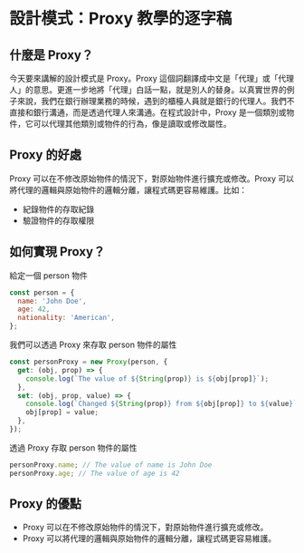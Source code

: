 <!-- 請你完成以下文章草稿 -->

# 設計模式：Proxy 教學的逐字稿

## 什麼是 Proxy？

今天要來講解的設計模式是 Proxy。Proxy 這個詞翻譯成中文是「代理」或「代理人」的意思。更進一步地將「代理」白話一點，就是別人的替身。以真實世界的例子來說，我們在銀行辦理業務的時候，遇到的櫃檯人員就是銀行的代理人。我們不直接和銀行溝通，而是透過代理人來溝通。在程式設計中，Proxy 是一個類別或物件，它可以代理其他類別或物件的行為，像是讀取或修改屬性。

## Proxy 的好處

Proxy 可以在不修改原始物件的情況下，對原始物件進行擴充或修改。Proxy 可以將代理的邏輯與原始物件的邏輯分離，讓程式碼更容易維護。比如：

- 紀錄物件的存取紀錄
- 驗證物件的存取權限

## 如何實現 Proxy？

給定一個 person 物件

```js
const person = {
  name: 'John Doe',
  age: 42,
  nationality: 'American',
};
```

我們可以透過 Proxy 來存取 person 物件的屬性

```js
const personProxy = new Proxy(person, {
  get: (obj, prop) => {
    console.log(`The value of ${String(prop)} is ${obj[prop]}`);
  },
  set: (obj, prop, value) => {
    console.log(`Changed ${String(prop)} from ${obj[prop]} to ${value}`);
    obj[prop] = value;
  },
});
```

透過 Proxy 存取 person 物件的屬性

```js
personProxy.name; // The value of name is John Doe
personProxy.age; // The value of age is 42
```

## Proxy 的優點

- Proxy 可以在不修改原始物件的情況下，對原始物件進行擴充或修改。
- Proxy 可以將代理的邏輯與原始物件的邏輯分離，讓程式碼更容易維護。
